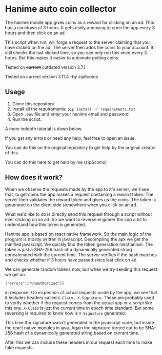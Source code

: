 # Hanime auto coin collector
The hanime mobile app gives coins as a reward for clicking on an ad. This has a cooldown of 3 hours. It gets really annoying to open the app every 3 hours and then click on an ad. 

This script when run, will forge a request to the server claiming that you have clicked on the ad. The server then adds the coins to your account. It still checks the last clicked time, so you can only run this once every 3 hours. But this makes it easier to automate getting coins.

Tested on ~~current~~ outdated version 3.7.1

Tested on current version 3.11.4 -by zip6como

## Usage
1. Clone this repository 
2. Install all the requirements:
`pip install -r requirements.txt`
3. Open `.env` file and enter your hanime email and password
4. Run the script.

  A more indepth tutorial is down below.

If you get any errors or need any help, feel free to open an issue.

You can do this on the original repository to get help by the original creator of this.

You can do this here to get help by me (zip6como)

## How does it work?
When we observe the requests made by the app to it's server, we'll see that, to get coins the app makes a request containing a reward token. The server then validates the reward token and gives us the coins. The token is generated on the client side somewhere when you click on an ad.

What we'd like to do is directly send this request through a script without ever clicking on an ad. So we want to reverse engineer the app a bit to understand how this token is generated.

Hanime app is based on react native framework. So the main logic of the program is mostly written in javascript. Decompiling the apk we get the minified javascript. We quickly find the token generation mechanism. The token is just a SHA-256 hash of a dynamically generated string concatenated with the current time. The server verifies if the hash matches and checks whether if 3 hours have passed since last click on ad.

We can generate random tokens now, but when we try sending this request we get an 
```
{"errors":["Unauthorized"]}
```
in response. On inspection of actual requests made by the app, we see that it includes headers called `X-Claim, X-Signature`. These are probably used to verify whether if the request comes from the actual app or a script like this one. `X-Claim` is just the current time in epoch time standard. But some reversing is required to know how is `X-Signature` generated. 

This time the signature wasn't generated in the javascript code, but inside the react native modules in java. Again the signature turned out to be SHA-256 hash of a dynamically generated string based on current time. 

After this we can include these headers in our request each time to make fake requests.
